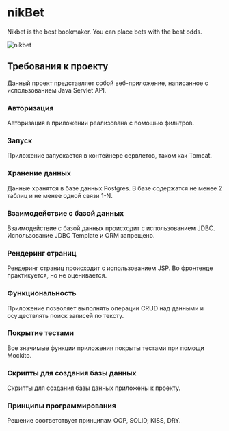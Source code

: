 # nikBet
Nikbet is the best bookmaker. You can place bets with the best odds.

![nikbet](https://github.com/srBob01/nikBet/assets/126959812/7d0a7289-5aae-4a45-bfbe-e99212d92464)

## Требования к проекту

Данный проект представляет собой веб-приложение, написанное с использованием Java Servlet API.

### Авторизация

Авторизация в приложении реализована с помощью фильтров.

### Запуск

Приложение запускается в контейнере сервлетов, таком как Tomcat.

### Хранение данных

Данные хранятся в базе данных Postgres. В базе содержатся не менее 2 таблиц и не менее одной связи 1-N.

### Взаимодействие с базой данных

Взаимодействие с базой данных происходит с использованием JDBC. Использование JDBC Template и ORM запрещено.

### Рендеринг страниц

Рендеринг страниц происходит с использованием JSP. Во фронтенде практикуется, но не оценивается.

### Функциональность

Приложение позволяет выполнять операции CRUD над данными и осуществлять поиск записей по тексту.

### Покрытие тестами

Все значимые функции приложения покрыты тестами при помощи Mockito.

### Скрипты для создания базы данных

Скрипты для создания базы данных приложены к проекту.

### Принципы программирования

Решение соответствует принципам OOP, SOLID, KISS, DRY.

